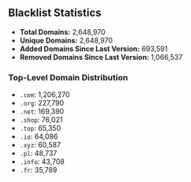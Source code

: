 ## Blacklist Statistics

- **Total Domains:** 2,648,970
- **Unique Domains:** 2,648,970
- **Added Domains Since Last Version:** 693,591
- **Removed Domains Since Last Version:** 1,066,537

### Top-Level Domain Distribution

-  `.com`: 1,206,270
-  `.org`: 227,790
-  `.net`: 169,390
-  `.shop`: 76,021
-  `.top`: 65,350
-  `.io`: 64,086
-  `.xyz`: 60,587
-  `.pl`: 48,737
-  `.info`: 43,708
-  `.fr`: 35,789
